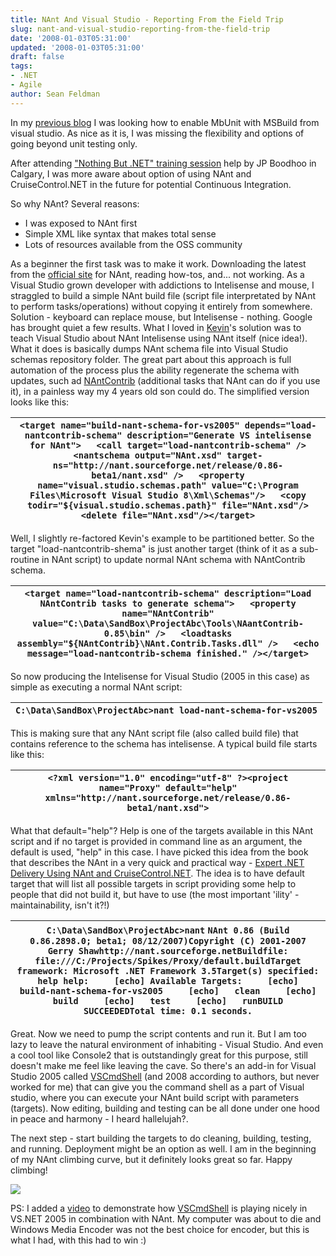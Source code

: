 ```yaml
---
title: NAnt And Visual Studio - Reporting From the Field Trip
slug: nant-and-visual-studio-reporting-from-the-field-trip
date: '2008-01-03T05:31:00'
updated: '2008-01-03T05:31:00'
draft: false
tags:
- .NET
- Agile
author: Sean Feldman
---
```



In my [previous blog](http://weblogs.asp.net/sfeldman/archive/2007/11/22/enable-mbunit-with-msbuild-from-visual-studio.aspx) I was looking how to enable MbUnit with MSBuild from visual studio. As nice as it is, I was missing the flexibility and options of going beyond unit testing only.

After attending ["Nothing But .NET" training session](http://www.jpboodhoo.com/blog/NothinButNetHelpTheHomelessCalgaryAlbertaNovember5th9th.aspx) help by JP Boodhoo in Calgary, I was more aware about option of using NAnt and CruiseControl.NET in the future for potential Continuous Integration.

So why NAnt? Several reasons:

* I was exposed to NAnt first
* Simple XML like syntax that makes total sense
* Lots of resources available from the OSS community

As a beginner the first task was to make it work. Downloading the latest from the [official site](http://nant.sourceforge.net) for NAnt, reading how-tos, and... not working. As a Visual Studio grown developer with addictions to Intelisense and mouse, I straggled to build a simple NAnt build file (script file interpretated by NAnt to perform tasks/operations) without copying it entirely from somewhere. Solution - keyboard can replace mouse, but Intelisense - nothing. Google has brought quiet a few results. What I loved in [Kevin](http://blogs.dovetailsoftware.com/blogs/kmiller/archive/2007/10/29/intellisense-for-editing-nant-build-scripts.aspx)'s solution was to teach Visual Studio about NAnt Intelisense using NAnt itself (nice idea!). What it does is basically dumps NAnt schema file into Visual Studio schemas repository folder. The great part about this approach is full automation of the process plus the ability regenerate the schema with updates, such ad [NAntContrib](http://nantcontrib.sourceforge.net) (additional tasks that NAnt can do if you use it), in a painless way my 4 years old son could do. The simplified version looks like this:

| ``` <target name="build-nant-schema-for-vs2005" depends="load-nantcontrib-schema" description="Generate VS intelisense for NAnt">   <call target="load-nantcontrib-schema" />   <nantschema output="NAnt.xsd" target-ns="http://nant.sourceforge.net/release/0.86-beta1/nant.xsd" />   <property name="visual.studio.schemas.path" value="C:\Program Files\Microsoft Visual Studio 8\Xml\Schemas"/>   <copy todir="${visual.studio.schemas.path}" file="NAnt.xsd"/>   <delete file="NAnt.xsd"/></target> ``` |
| --- |

  


Well, I slightly re-factored Kevin's example to be partitioned better. So the target "load-nantcontrib-shema" is just another target (think of it as a sub-routine in NAnt script) to update normal NAnt schema with NAntContrib schema.

| ``` <target name="load-nantcontrib-schema" description="Load NAntContrib tasks to generate schema">   <property name="NAntContrib" value="C:\Data\SandBox\ProjectAbc\Tools\NAantContrib-0.85\bin" />   <loadtasks assembly="${NAntContrib}\NAnt.Contrib.Tasks.dll" />   <echo message="load-nantcontrib-schema finished." /></target> ``` |
| --- |

So now producing the Intelisense for Visual Studio (2005 in this case) as simple as executing a normal NAnt script:

| ``` C:\Data\SandBox\ProjectAbc>nant load-nant-schema-for-vs2005 ``` |
| --- |

This is making sure that any NAnt script file (also called build file) that contains reference to the schema has intelisense. A typical build file starts like this:

| ``` <?xml version="1.0" encoding="utf-8" ?><project name="Proxy" default="help"           xmlns="http://nant.sourceforge.net/release/0.86-beta1/nant.xsd"> ``` |
| --- |

What that default="help"? Help is one of the targets available in this NAnt script and if no target is provided in command line as an argument, the default is used, "help" in this case. I have picked this idea from the book that describes the NAnt in a very quick and practical way - [Expert .NET Delivery Using NAnt and CruiseControl.NET](http://www.amazon.com/gp/product/1590594851/ref=wl_it_dp?ie=UTF8&coliid=I3TW9W6AQV36SN&colid=2J45ANE21AADN). The idea is to have default target that will list all possible targets in script providing some help to people that did not build it, but have to use (the most important 'ility' - maintainability, isn't it?!)

| ``` C:\Data\SandBox\ProjectAbc>nant ``` ``` NAnt 0.86 (Build 0.86.2898.0; beta1; 08/12/2007)Copyright (C) 2001-2007 Gerry Shawhttp://nant.sourceforge.netBuildfile: file:///C:/Projects/Spikes/Proxy/default.buildTarget framework: Microsoft .NET Framework 3.5Target(s) specified: help help:     [echo] Available Targets:     [echo]   build-nant-schema-for-vs2005     [echo]   clean     [echo]   build     [echo]   test     [echo]   runBUILD SUCCEEDEDTotal time: 0.1 seconds. ``` |
| --- |

Great. Now we need to pump the script contents and run it. But I am too lazy to leave the natural environment of inhabiting - Visual Studio. And even a cool tool like Console2 that is outstandingly great for this purpose, still doesn't make me feel like leaving the cave. So there's an add-in for Visual Studio 2005 called [VSCmdShell](http://www.codeplex.com/VSCmdShell) (and 2008 according to authors, but never worked for me) that can give you the command shell as a part of Visual studio, where you can execute your NAnt build script with parameters (targets). Now editing, building and testing can be all done under one hood in peace and harmony - I heard hallelujah?.

The next step - start building the targets to do cleaning, building, testing, and running. Deployment might be an option as well. I am in the beginning of my NAnt climbing curve, but it definitely looks great so far. Happy climbing!

[![](https://aspblogs.blob.core.windows.net/media/sfeldman/WindowsLiveWriter/NAntAndVisualStudioReportingFromtheField_8BCA/videocdb6f8bd42e0_1.jpg)](http://video.msn.com/video.aspx?vid=e21b9eea-1fe0-4017-b4c2-e1febedbe6b9&from=writer)

PS: I added a [video](http://video.msn.com/video.aspx?vid=e21b9eea-1fe0-4017-b4c2-e1febedbe6b9) to demonstrate how [VSCmdShell](http://www.codeplex.com/VSCmdShell) is playing nicely in VS.NET 2005 in combination with NAnt. My computer was about to die and Windows Media Encoder was not the best choice for encoder, but this is what I had, with this had to win :)


